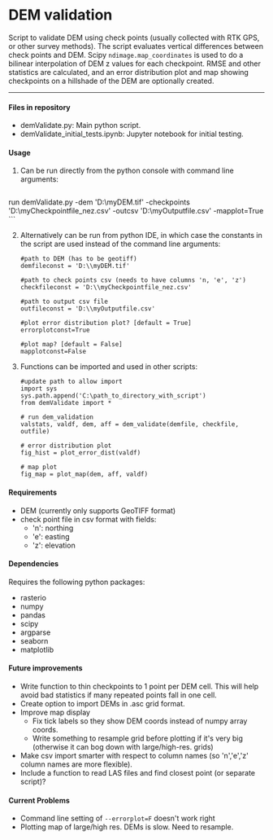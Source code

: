 # DEM validation

Script to validate DEM using check points (usually collected with RTK GPS, or other survey methods).  The script evaluates vertical differences between check points and DEM.  Scipy `ndimage.map_coordinates` is used to do a bilinear interpolation of DEM z values for each checkpoint.  RMSE and other statistics are calculated, and an error distribution plot and map showing checkpoints on a hillshade of the DEM are optionally created.

---

#### Files in repository

- demValidate.py:  Main python script.
- demValidate_initial_tests.ipynb: Jupyter notebook for initial testing.

#### Usage

1. Can be run directly from the python console with command line arguments:

    ```
run demValidate.py -dem 'D:\myDEM.tif' -checkpoints  'D:\myCheckpointfile_nez.csv' -outcsv 'D:\myOutputfile.csv' -mapplot=True
    ```


2. Alternatively can be run from python IDE, in which case the constants in the script are used instead of the command line arguments:

    ```
    #path to DEM (has to be geotiff)
    demfileconst = 'D:\\myDEM.tif'

    #path to check points csv (needs to have columns 'n, 'e', 'z')
    checkfileconst = 'D:\\myCheckpointfile_nez.csv'

    #path to output csv file
    outfileconst = 'D:\\myOutputfile.csv'

    #plot error distribution plot? [default = True]
    errorplotconst=True

    #plot map? [default = False]
    mapplotconst=False
    ```
3. Functions can be imported and used in other scripts:

    ```
    #update path to allow import
    import sys
    sys.path.append('C:\path_to_directory_with_script')
    from demValidate import *
    
    # run dem_validation
    valstats, valdf, dem, aff = dem_validate(demfile, checkfile, outfile)
    
    # error distribution plot
    fig_hist = plot_error_dist(valdf)
    
    # map plot
    fig_map = plot_map(dem, aff, valdf)
    ```


#### Requirements

- DEM (currently only supports GeoTIFF format)
- check point file in csv format with fields:
  - 'n': northing
  - 'e': easting
  - 'z': elevation

#### Dependencies

Requires the following python packages:

- rasterio 
- numpy
- pandas
- scipy
- argparse
- seaborn
- matplotlib

#### Future improvements

- Write function to thin checkpoints to 1 point per DEM cell.  This will help avoid bad statistics if many repeated points fall in one cell. 
- Create option to import DEMs in .asc grid format.
- Improve map display
  - Fix tick labels so they show DEM coords instead of numpy array coords.
  - Write something to resample grid before plotting if it's very big (otherwise it can bog down with large/high-res. grids)
- Make csv import smarter with respect to column names (so 'n','e','z' column names are more flexible).
- Include a function to read LAS files and find closest point (or separate script)?

#### Current Problems

- Command line setting of `--errorplot=F` doesn't work right
- Plotting map of large/high res. DEMs is slow.  Need to resample.
